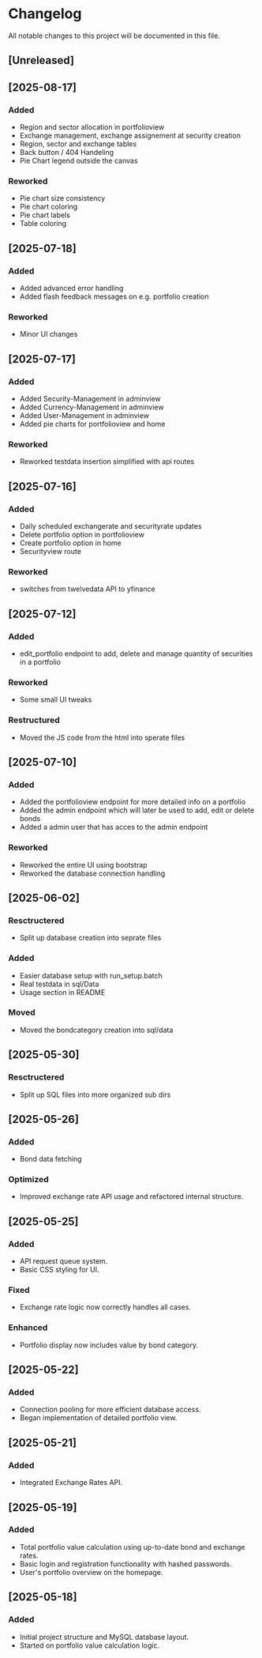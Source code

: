 # Changelog

All notable changes to this project will be documented in this file.

## [Unreleased]

## [2025-08-17]

### Added
- Region and sector allocation in portfolioview
- Exchange management, exchange assignement at security creation
- Region, sector and exchange tables
- Back button / 404 Handeling
- Pie Chart legend outside the canvas

### Reworked
- Pie chart size consistency
- Pie chart coloring
- Pie chart labels
- Table coloring

## [2025-07-18]

### Added
- Added advanced error handling
- Added flash feedback messages on e.g. portfolio creation

### Reworked
- Minor UI changes

## [2025-07-17]

### Added
- Added Security-Management in adminview
- Added Currency-Management in adminview
- Added User-Management in adminview
- Added pie charts for portfolioview and home

### Reworked
- Reworked testdata insertion simplified with api routes

## [2025-07-16]

### Added
- Daily scheduled exchangerate and securityrate updates
- Delete portfolio option in portfolioview
- Create portfolio option in home
- Securityview route

### Reworked
- switches from twelvedata API to yfinance

## [2025-07-12]
### Added
- edit_portfolio endpoint to add, delete and manage quantity of securities in a portfolio
  
### Reworked
- Some small UI tweaks

### Restructured
- Moved the JS code from the html into sperate files

## [2025-07-10]
### Added
- Added the portfolioview endpoint for more detailed info on a portfolio
- Added the admin endpoint which will later be used to add, edit or delete bonds
- Added a admin user that has acces to the admin endpoint

### Reworked
- Reworked the entire UI using bootstrap
- Reworked the database connection handling

## [2025-06-02]
### Resctructered
- Split up database creation into seprate files

### Added
- Easier database setup with run_setup.batch
- Real testdata in sql/Data
- Usage section in README

### Moved
- Moved the bondcategory creation into sql/data

## [2025-05-30]
### Resctructered
- Split up SQL files into more organized sub dirs

## [2025-05-26]
### Added
- Bond data fetching

### Optimized
- Improved exchange rate API usage and refactored internal structure.

## [2025-05-25]
### Added
- API request queue system.
- Basic CSS styling for UI.

### Fixed
- Exchange rate logic now correctly handles all cases.

### Enhanced
- Portfolio display now includes value by bond category.

## [2025-05-22]
### Added
- Connection pooling for more efficient database access.
- Began implementation of detailed portfolio view.

## [2025-05-21]
### Added
- Integrated Exchange Rates API.

## [2025-05-19]
### Added
- Total portfolio value calculation using up-to-date bond and exchange rates.
- Basic login and registration functionality with hashed passwords.
- User's portfolio overview on the homepage.

## [2025-05-18]
### Added
- Initial project structure and MySQL database layout.
- Started on portfolio value calculation logic.
